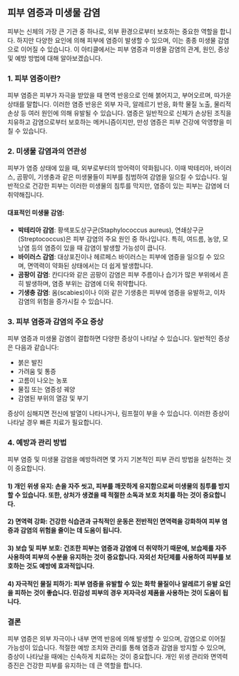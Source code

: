 ## 피부 염증과 미생물 감염

피부는 신체의 가장 큰 기관 중 하나로, 외부 환경으로부터 보호하는 중요한 역할을 합니다. 하지만 다양한 요인에 의해 피부에 염증이 발생할 수 있으며, 이는 종종 미생물 감염으로 이어질 수 있습니다. 이 아티클에서는 피부 염증과 미생물 감염의 관계, 원인, 증상 및 예방 방법에 대해 알아보겠습니다.

### 1. 피부 염증이란?

피부 염증은 피부가 자극을 받았을 때 면역 반응으로 인해 붉어지고, 부어오르며, 따가운 상태를 말합니다. 이러한 염증 반응은 외부 자극, 알레르기 반응, 화학 물질 노출, 물리적 손상 등 여러 원인에 의해 유발될 수 있습니다. 염증은 일반적으로 신체가 손상된 조직을 치유하고 감염으로부터 보호하는 메커니즘이지만, 만성 염증은 피부 건강에 악영향을 미칠 수 있습니다.

### 2. 미생물 감염과의 연관성

피부가 염증 상태에 있을 때, 외부로부터의 방어력이 약화됩니다. 이때 박테리아, 바이러스, 곰팡이, 기생충과 같은 미생물들이 피부를 침범하여 감염을 일으킬 수 있습니다. 일반적으로 건강한 피부는 이러한 미생물의 침투를 막지만, 염증이 있는 피부는 감염에 더 취약해집니다.

#### 대표적인 미생물 감염:
- **박테리아 감염**: 황색포도상구균(Staphylococcus aureus), 연쇄상구균(Streptococcus)은 피부 감염의 주요 원인 중 하나입니다. 특히, 여드름, 농양, 모낭염 등의 염증이 있을 때 감염이 발생할 가능성이 큽니다.
- **바이러스 감염**: 대상포진이나 헤르페스 바이러스는 피부에 염증을 일으킬 수 있으며, 면역력이 약화된 상태에서는 더 쉽게 발생합니다.
- **곰팡이 감염**: 칸디다와 같은 곰팡이 감염은 피부 주름이나 습기가 많은 부위에서 흔히 발생하며, 염증 부위는 감염에 더욱 취약합니다.
- **기생충 감염**: 옴(scabies)이나 이와 같은 기생충은 피부에 염증을 유발하고, 이차 감염의 위험을 증가시킬 수 있습니다.

### 3. 피부 염증과 감염의 주요 증상

피부 염증과 미생물 감염이 결합하면 다양한 증상이 나타날 수 있습니다. 일반적인 증상은 다음과 같습니다:
- 붉은 발진
- 가려움 및 통증
- 고름이 나오는 농포
- 물집 또는 염증성 궤양
- 감염된 부위의 열감 및 부기

증상이 심해지면 전신에 발열이 나타나거나, 림프절이 부을 수 있습니다. 이러한 증상이 나타날 경우 빠른 치료가 필요합니다.

### 4. 예방과 관리 방법

피부 염증 및 미생물 감염을 예방하려면 몇 가지 기본적인 피부 관리 방법을 실천하는 것이 중요합니다.

#### 1) **개인 위생 유지**: 손을 자주 씻고, 피부를 깨끗하게 유지함으로써 미생물의 침투를 방지할 수 있습니다. 또한, 상처가 생겼을 때 적절한 소독과 보호 처치를 하는 것이 중요합니다.

#### 2) **면역력 강화**: 건강한 식습관과 규칙적인 운동은 전반적인 면역력을 강화하여 피부 염증과 감염의 위험을 줄이는 데 도움이 됩니다.

#### 3) **보습 및 피부 보호**: 건조한 피부는 염증과 감염에 더 취약하기 때문에, 보습제를 자주 사용하여 피부의 수분을 유지하는 것이 중요합니다. 자외선 차단제를 사용하여 피부를 보호하는 것도 예방에 효과적입니다.

#### 4) **자극적인 물질 피하기**: 피부 염증을 유발할 수 있는 화학 물질이나 알레르기 유발 요인을 피하는 것이 좋습니다. 민감성 피부의 경우 저자극성 제품을 사용하는 것이 도움이 됩니다.

### 결론

피부 염증은 외부 자극이나 내부 면역 반응에 의해 발생할 수 있으며, 감염으로 이어질 가능성이 있습니다. 적절한 예방 조치와 관리를 통해 염증과 감염을 방지할 수 있으며, 증상이 나타났을 때에는 신속하게 치료하는 것이 중요합니다. 개인 위생 관리와 면역력 증진은 건강한 피부를 유지하는 데 큰 역할을 합니다.